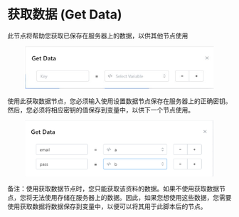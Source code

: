 # 获取数据 (Get Data)

此节点将帮助您获取已保存在服务器上的数据，以供其他节点使用

<figure><img src="../../.gitbook/assets/image (27) (1).png" alt=""><figcaption></figcaption></figure>

使用此获取数据节点，您必须输入使用设置数据节点保存在服务器上的正确密钥。然后，您必须将相应密钥的值保存到变量中，以供下一个节点使用。

<figure><img src="../../.gitbook/assets/image (28).png" alt=""><figcaption></figcaption></figure>

备注：使用获取数据节点时，您只能获取该资料的数据。如果不使用获取数据节点，您将无法使用存储在服务器上的数据。因此，如果您想使用这些数据，您需要使用获取数据将数据保存到变量中，以便可以将其用于此脚本后的节点。
